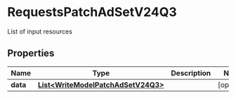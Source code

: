 

# RequestsPatchAdSetV24Q3

List of input resources

## Properties

| Name | Type | Description | Notes |
|------------ | ------------- | ------------- | -------------|
|**data** | [**List&lt;WriteModelPatchAdSetV24Q3&gt;**](WriteModelPatchAdSetV24Q3.md) |  |  [optional] |



